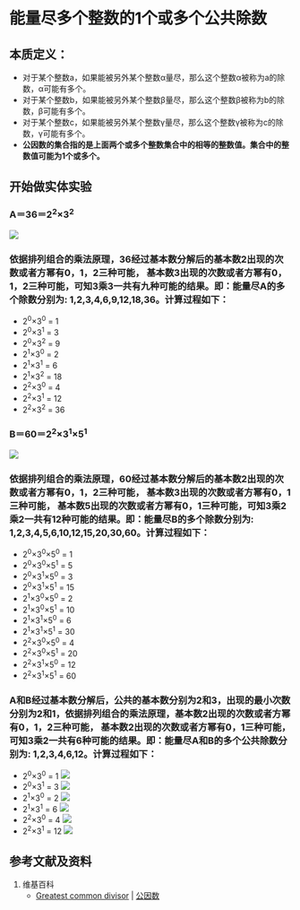 # 能量尽多个整数的1个或多个公共除数

## 本质定义：

- 对于某个整数a，如果能被另外某个整数α量尽，那么这个整数α被称为a的除数，α可能有多个。
- 对于某个整数b，如果能被另外某个整数β量尽，那么这个整数β被称为b的除数，β可能有多个。
- 对于某个整数c，如果能被另外某个整数γ量尽，那么这个整数γ被称为c的除数，γ可能有多个。
- **公因数的集合指的是上面两个或多个整数集合中的相等的整数值。集合中的整数值可能为1个或多个。**

## 开始做实体实验

### A＝36＝2<sup>2</sup>×3<sup>2</sup>
![](/images/数论/基本数和合成数/能量尽多个整数的1个或多个公共除数/1a1.jpg)

### 依据排列组合的乘法原理，36经过基本数分解后的基本数2出现的次数或者方幂有0，1，2三种可能， 基本数3出现的次数或者方幂有0，1，2三种可能，可知3乘3一共有九种可能的结果。即：能量尽A的多个除数分别为: 1,2,3,4,6,9,12,18,36。计算过程如下：
- 2<sup>0</sup>×3<sup>0</sup> = 1
- 2<sup>0</sup>×3<sup>1</sup> = 3
- 2<sup>0</sup>×3<sup>2</sup> = 9
- 2<sup>1</sup>×3<sup>0</sup> = 2
- 2<sup>1</sup>×3<sup>1</sup> = 6
- 2<sup>1</sup>×3<sup>2</sup> = 18
- 2<sup>2</sup>×3<sup>0</sup> = 4
- 2<sup>2</sup>×3<sup>1</sup> = 12
- 2<sup>2</sup>×3<sup>2</sup> = 36

### B＝60＝2<sup>2</sup>×3<sup>1</sup>×5<sup>1</sup>
![](/images/数论/基本数和合成数/能量尽多个整数的1个或多个公共除数/3a1.jpg)

### 依据排列组合的乘法原理，60经过基本数分解后的基本数2出现的次数或者方幂有0，1，2三种可能， 基本数3出现的次数或者方幂有0，1三种可能， 基本数5出现的次数或者方幂有0，1三种可能，可知3乘2乘2一共有12种可能的结果。即：能量尽B的多个除数分别为: 1,2,3,4,5,6,10,12,15,20,30,60。计算过程如下：
- 2<sup>0</sup>×3<sup>0</sup>×5<sup>0</sup> = 1
- 2<sup>0</sup>×3<sup>0</sup>×5<sup>1</sup> = 5
- 2<sup>0</sup>×3<sup>1</sup>×5<sup>0</sup> = 3
- 2<sup>0</sup>×3<sup>1</sup>×5<sup>1</sup> = 15
- 2<sup>1</sup>×3<sup>0</sup>×5<sup>0</sup> = 2
- 2<sup>1</sup>×3<sup>0</sup>×5<sup>1</sup> = 10
- 2<sup>1</sup>×3<sup>1</sup>×5<sup>0</sup> = 6
- 2<sup>1</sup>×3<sup>1</sup>×5<sup>1</sup> = 30
- 2<sup>2</sup>×3<sup>0</sup>×5<sup>0</sup> = 4
- 2<sup>2</sup>×3<sup>0</sup>×5<sup>1</sup> = 20
- 2<sup>2</sup>×3<sup>1</sup>×5<sup>0</sup> = 12
- 2<sup>2</sup>×3<sup>1</sup>×5<sup>1</sup> = 60

### A和B经过基本数分解后，公共的基本数分别为2和3，出现的最小次数分别为2和1，依据排列组合的乘法原理，基本数2出现的次数或者方幂有0，1，2三种可能， 基本数2出现的次数或者方幂有0，1三种可能，可知3乘2一共有6种可能的结果。即：能量尽A和B的多个公共除数分别为: 1,2,3,4,6,12。计算过程如下：
- 2<sup>0</sup>×3<sup>0</sup> = 1
![](/images/数论/基本数和合成数/能量尽多个整数的1个或多个公共除数/5a1.jpg)
- 2<sup>0</sup>×3<sup>1</sup> = 3
![](/images/数论/基本数和合成数/能量尽多个整数的1个或多个公共除数/5a2.jpg)
- 2<sup>1</sup>×3<sup>0</sup> = 2
![](/images/数论/基本数和合成数/能量尽多个整数的1个或多个公共除数/5a3.jpg)
- 2<sup>1</sup>×3<sup>1</sup> = 6
![](/images/数论/基本数和合成数/能量尽多个整数的1个或多个公共除数/5a4.jpg)
- 2<sup>2</sup>×3<sup>0</sup> = 4
![](/images/数论/基本数和合成数/能量尽多个整数的1个或多个公共除数/5a5.jpg)
- 2<sup>2</sup>×3<sup>1</sup> = 12
![](/images/数论/基本数和合成数/能量尽多个整数的1个或多个公共除数/5a6.jpg)

## 参考文献及资料

1. 维基百科
	- [Greatest common divisor](https://en.wikipedia.org/wiki/Greatest_common_divisor) | [公因数](https://zh.wikipedia.org/wiki/公因数) 





